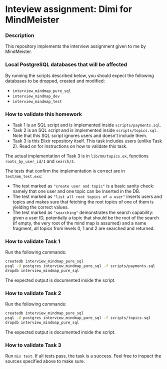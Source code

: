 # Inteview assignment: Dimi for MindMeister

### Description

This repository implements the interview assignment given to me by MindMeister.

### Local PostgreSQL databases that will be affected

By running the scripts described below, you should expect the following databases to be dropped, created and modified:
- `interview_mindmap_pure_sql`
- `interview_mindmap_dev`
- `interview_mindmap_test`

### How to validate this homework

- Task 1 is an SQL script and is implemented inside `scripts/payments.sql`.
- Task 2 is an SQL script and is implemented inside `scripts/topics.sql`. Note that this SQL script ignores users and doesn't include them.
- Task 3 is this Elixir repository itself. This task includes users (unlike Task 2). Read on for instructions on how to validate this task.

The actual implementation of Task 3 is in `lib/mm/topics.ex`, functions `roots_by_user_id/1` and `search/3`.

The tests that confirm the implementation is correct are in `test/mm_test.exs`:
- The test marked as `"create user and topic"` is a basic sanity check: namely that one user and one topic can be inserted in the DB.
- The test marked as `"list all root topics of a user"` inserts users and topics and makes sure that fetching the root topics of one of them is yielding the correct values.
- The test marked as `"searching"` demonstrates the search capability: given a user ID, potentially a topic that should be the root of the search (if empty, the very root of the mind map is assumed) and a name fragment, all topics from levels 0, 1 and 2 are searched and returned.

### How to validate Task 1

Run the following commands:

```sh
createdb interview_mindmap_pure_sql
psql -U postgres interview_mindmap_pure_sql -f scripts/payments.sql
dropdb interview_mindmap_pure_sql
```

The expected output is documented inside the script.

### How to validate Task 2

Run the following commands:

```sh
createdb interview_mindmap_pure_sql
psql -U postgres interview_mindmap_pure_sql -f scripts/topics.sql
dropdb interview_mindmap_pure_sql
```

The expected output is documented inside the script.

### How to validate Task 3

Run `mix test`. If all tests pass, the task is a success. Feel free to inspect the sources specified above to make sure.
